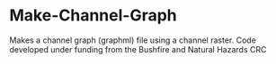 # Make-Channel-Graph
Makes a channel graph (graphml) file using a channel raster.
Code developed under funding from the Bushfire and Natural Hazards CRC
